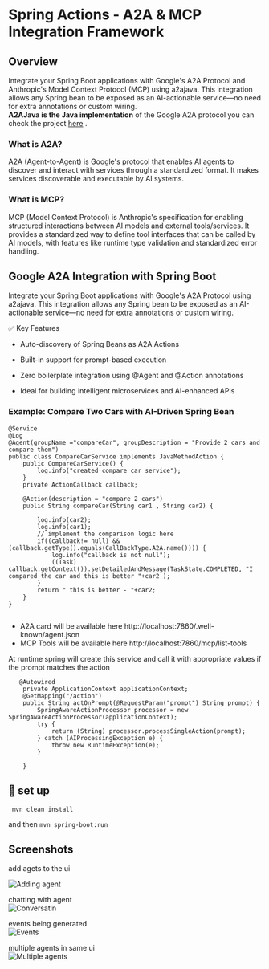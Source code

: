 # Spring Actions - A2A & MCP Integration Framework

## Overview
Integrate your Spring Boot applications with Google's A2A Protocol and Anthropic's Model Context Protocol (MCP) using a2ajava. This integration allows any Spring bean to be exposed as an AI-actionable service—no need for extra annotations or custom wiring.  
**A2AJava is the Java implementation** of the Google A2A protocol you can check the project [here](https://github.com/vishalmysore/a2ajava) .  

### What is A2A?
A2A (Agent-to-Agent) is Google's protocol that enables AI agents to discover and interact with services through a standardized format. It makes services discoverable and executable by AI systems.

### What is MCP?
MCP (Model Context Protocol) is Anthropic's specification for enabling structured interactions between AI models and external tools/services. It provides a standardized way to define tool interfaces that can be called by AI models, with features like runtime type validation and standardized error handling.

## Google A2A Integration with Spring Boot
Integrate your Spring Boot applications with Google's A2A Protocol using a2ajava. This integration allows any Spring bean to be exposed as an AI-actionable service—no need for extra annotations or custom wiring. 

✅ Key Features
- Auto-discovery of Spring Beans as A2A Actions

- Built-in support for prompt-based execution

- Zero boilerplate integration using @Agent and @Action annotations

- Ideal for building intelligent microservices and AI-enhanced APIs

### Example: Compare Two Cars with AI-Driven Spring Bean

```
@Service
@Log
@Agent(groupName ="compareCar", groupDescription = "Provide 2 cars and compare them")
public class CompareCarService implements JavaMethodAction {
    public CompareCarService() {
        log.info("created compare car service");
    }
    private ActionCallback callback;

    @Action(description = "compare 2 cars")
    public String compareCar(String car1 , String car2) {

        log.info(car2);
        log.info(car1);
        // implement the comparison logic here
        if((callback!= null) && (callback.getType().equals(CallBackType.A2A.name()))) {
            log.info("callback is not null");
            ((Task) callback.getContext()).setDetailedAndMessage(TaskState.COMPLETED, "I compared the car and this is better "+car2 );
        }
        return " this is better - "+car2;
    }
}


```

-  A2A card will be available here http://localhost:7860/.well-known/agent.json
-  MCP Tools will be available here http://localhost:7860/mcp/list-tools


At runtime spring will create this service and call it with appropriate values if the prompt matches the action

```
   @Autowired
    private ApplicationContext applicationContext;
    @GetMapping("/action")
    public String actOnPrompt(@RequestParam("prompt") String prompt) {
        SpringAwareActionProcessor processor = new SpringAwareActionProcessor(applicationContext);
        try {
            return (String) processor.processSingleAction(prompt);
        } catch (AIProcessingException e) {
            throw new RuntimeException(e);
        }

    }
```


## 📝 set up
``` mvn clean install```

and then
```mvn spring-boot:run```


## Screenshots
add agets to the ui  

![Adding agent](a2a_agent.png)

chatting with agent   
![Conversatin](a2a_conversation.png)

events being generated  
![Events](3c426134-d029-4857-8925-0f17c5993bf1.jpg) 

multiple agents in same ui  
![Multiple agents](multiple.png)